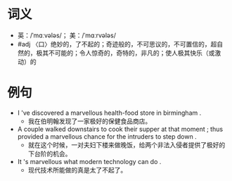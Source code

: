 # 词义
- 英：/ˈmɑːvələs/； 美：/ˈmɑːrvələs/
- #adj 〈口〉绝妙的，了不起的；奇迹般的，不可思议的，不可置信的，超自然的，极其不可能的；令人惊奇的，奇特的，非凡的；使人极其快乐（或激动）的
# 例句
- I 've discovered a marvellous health-food store in birmingham .
	- 我在伯明翰发现了一家极好的保健食品商店。
- A couple walked downstairs to cook their supper at that moment ; thus provided a marvellous chance for the intruders to step down .
	- 就在这个时候，一对夫妇下楼来做晚饭，给两个非法入侵者提供了极好的下台阶的机会。
- It 's marvellous what modern technology can do .
	- 现代技术所能做的真是太了不起了。
